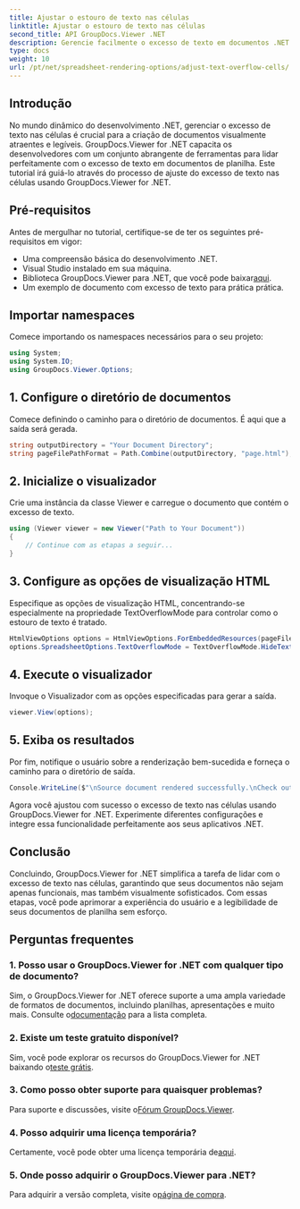 ```yaml
---
title: Ajustar o estouro de texto nas células
linktitle: Ajustar o estouro de texto nas células
second_title: API GroupDocs.Viewer .NET
description: Gerencie facilmente o excesso de texto em documentos .NET com GroupDocs.Viewer. Melhore a legibilidade e a experiência do usuário. Baixe o seu teste gratuito agora.
type: docs
weight: 10
url: /pt/net/spreadsheet-rendering-options/adjust-text-overflow-cells/
---
```

## Introdução
No mundo dinâmico do desenvolvimento .NET, gerenciar o excesso de texto nas células é crucial para a criação de documentos visualmente atraentes e legíveis. GroupDocs.Viewer for .NET capacita os desenvolvedores com um conjunto abrangente de ferramentas para lidar perfeitamente com o excesso de texto em documentos de planilha. Este tutorial irá guiá-lo através do processo de ajuste do excesso de texto nas células usando GroupDocs.Viewer for .NET.
## Pré-requisitos
Antes de mergulhar no tutorial, certifique-se de ter os seguintes pré-requisitos em vigor:
- Uma compreensão básica do desenvolvimento .NET.
- Visual Studio instalado em sua máquina.
- Biblioteca GroupDocs.Viewer para .NET, que você pode baixar[aqui](https://releases.groupdocs.com/viewer/net/).
- Um exemplo de documento com excesso de texto para prática prática.
## Importar namespaces
Comece importando os namespaces necessários para o seu projeto:
```csharp
using System;
using System.IO;
using GroupDocs.Viewer.Options;
```
## 1. Configure o diretório de documentos
Comece definindo o caminho para o diretório de documentos. É aqui que a saída será gerada.
```csharp
string outputDirectory = "Your Document Directory";
string pageFilePathFormat = Path.Combine(outputDirectory, "page.html");
```
## 2. Inicialize o visualizador
Crie uma instância da classe Viewer e carregue o documento que contém o excesso de texto.
```csharp
using (Viewer viewer = new Viewer("Path to Your Document"))
{
    // Continue com as etapas a seguir...
}
```
## 3. Configure as opções de visualização HTML
Especifique as opções de visualização HTML, concentrando-se especialmente na propriedade TextOverflowMode para controlar como o estouro de texto é tratado.
```csharp
HtmlViewOptions options = HtmlViewOptions.ForEmbeddedResources(pageFilePathFormat);
options.SpreadsheetOptions.TextOverflowMode = TextOverflowMode.HideText;
```
## 4. Execute o visualizador
Invoque o Visualizador com as opções especificadas para gerar a saída.
```csharp
viewer.View(options);
```
## 5. Exiba os resultados
Por fim, notifique o usuário sobre a renderização bem-sucedida e forneça o caminho para o diretório de saída.
```csharp
Console.WriteLine($"\nSource document rendered successfully.\nCheck output in {outputDirectory}.");
```
Agora você ajustou com sucesso o excesso de texto nas células usando GroupDocs.Viewer for .NET. Experimente diferentes configurações e integre essa funcionalidade perfeitamente aos seus aplicativos .NET.
## Conclusão
Concluindo, GroupDocs.Viewer for .NET simplifica a tarefa de lidar com o excesso de texto nas células, garantindo que seus documentos não sejam apenas funcionais, mas também visualmente sofisticados. Com essas etapas, você pode aprimorar a experiência do usuário e a legibilidade de seus documentos de planilha sem esforço.
## Perguntas frequentes
### 1. Posso usar o GroupDocs.Viewer for .NET com qualquer tipo de documento?
 Sim, o GroupDocs.Viewer for .NET oferece suporte a uma ampla variedade de formatos de documentos, incluindo planilhas, apresentações e muito mais. Consulte o[documentação](https://reference.groupdocs.com/viewer/net/) para a lista completa.
### 2. Existe um teste gratuito disponível?
 Sim, você pode explorar os recursos do GroupDocs.Viewer for .NET baixando o[teste grátis](https://releases.groupdocs.com/).
### 3. Como posso obter suporte para quaisquer problemas?
 Para suporte e discussões, visite o[Fórum GroupDocs.Viewer](https://forum.groupdocs.com/c/viewer/9).
### 4. Posso adquirir uma licença temporária?
 Certamente, você pode obter uma licença temporária de[aqui](https://purchase.groupdocs.com/temporary-license/).
### 5. Onde posso adquirir o GroupDocs.Viewer para .NET?
 Para adquirir a versão completa, visite o[página de compra](https://purchase.groupdocs.com/buy).